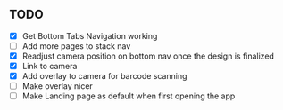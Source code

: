 ## TODO

- [X] Get Bottom Tabs Navigation working
- [ ] Add more pages to stack nav
- [X] Readjust camera position on bottom nav once the design is finalized
- [X] Link to camera
- [X] Add overlay to camera for barcode scanning
- [ ] Make overlay nicer
- [ ] Make Landing page as default when first opening the app